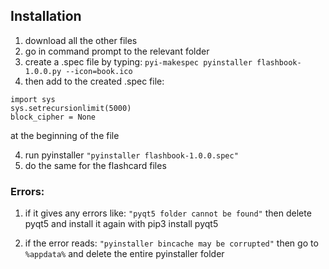 ## Installation

1. download all the other files
1. go in command prompt to the relevant folder
1. create a .spec file by typing: `pyi-makespec pyinstaller flashbook-1.0.0.py --icon=book.ico`
1. then add to the created .spec file:
```
import sys
sys.setrecursionlimit(5000)
block_cipher = None
```
at the beginning of the file

4. run pyinstaller `"pyinstaller flashbook-1.0.0.spec"`  
5. do the same for the flashcard files


### Errors: 

1. if it gives any errors like: `"pyqt5 folder cannot be found"` then delete pyqt5 and install it again with pip3 install pyqt5

1. if the error reads: `"pyinstaller bincache may be corrupted"` then go to `%appdata%` and delete the entire pyinstaller folder
